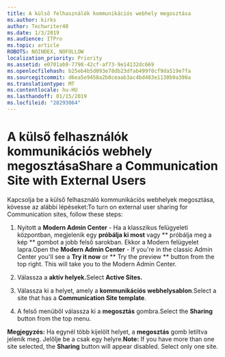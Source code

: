 ```yaml
---
title: A külső felhasználók kommunikációs webhely megosztása
ms.author: kirks
author: Techwriter40
ms.date: 1/3/2019
ms.audience: ITPro
ms.topic: article
ROBOTS: NOINDEX, NOFOLLOW
localization_priority: Priority
ms.assetid: e0701ab9-7798-42cf-af73-9e14132dc669
ms.openlocfilehash: b25eb4b5d093e78db23dfab499f0cf9da519e7fa
ms.sourcegitcommit: d6ea5e9458a2b8ceaab3ac4bd483e1130b9a398a
ms.translationtype: MT
ms.contentlocale: hu-HU
ms.lasthandoff: 01/15/2019
ms.locfileid: "28293064"
---
```

# <a name="share-a-communication-site-with-external-users"></a><span data-ttu-id="5553d-102">A külső felhasználók kommunikációs webhely megosztása</span><span class="sxs-lookup"><span data-stu-id="5553d-102">Share a Communication Site with External Users</span></span>

<span data-ttu-id="5553d-103">Kapcsolja be a külső felhasználó kommunikációs webhelyek megosztása, kövesse az alábbi lépéseket:</span><span class="sxs-lookup"><span data-stu-id="5553d-103">To turn on external user sharing for Communication sites, follow these steps:</span></span> 
  
1. <span data-ttu-id="5553d-p101">Nyitott a **Modern Admin Center** - Ha a klasszikus felügyeleti központban, megjelenik egy **próbálja ki most** vagy \*\* próbálja meg a kép \*\* gombot a jobb felső sarokban. Ekkor a Modern felügyelet lapra.</span><span class="sxs-lookup"><span data-stu-id="5553d-p101">Open the **Modern Admin Center** - If you're in the classic Admin Center you'll see a **Try it now** or \*\* Try the preview \*\* button from the top right. This will take you to the Modern Admin Center.</span></span> 
  
2. <span data-ttu-id="5553d-106">Válassza a **aktív helyek.**</span><span class="sxs-lookup"><span data-stu-id="5553d-106">Select **Active Sites.**</span></span>
  
3. <span data-ttu-id="5553d-107">Válassza ki a helyet, amely a **kommunikációs webhelysablon**.</span><span class="sxs-lookup"><span data-stu-id="5553d-107">Select a site that has a **Communication Site template**.</span></span> 
  
4. <span data-ttu-id="5553d-108">A felső menüből válassza ki a **megosztás** gombra.</span><span class="sxs-lookup"><span data-stu-id="5553d-108">Select the **Sharing** button from the top menu.</span></span> 
  
 <span data-ttu-id="5553d-p102">**Megjegyzés:** Ha egynél több kijelölt helyet, a **megosztás** gomb letiltva jelenik meg. Jelölje be a csak egy helyre.</span><span class="sxs-lookup"><span data-stu-id="5553d-p102">**Note:** If you have more than one site selected, the **Sharing** button will appear disabled. Select only one site.</span></span> 
  

